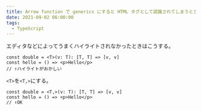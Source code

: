 ```yaml
---
title: Arrow function で generics にすると HTML タグとして認識されてしまうときの tips
date: 2021-09-02 06:00:00
tags:
  - TypeScript
---
```


エディタなどによってうまくハイライトされなかったときはこうする。

```tsx
const double = <T>(v: T): [T, T] => [v, v]
const hello = () => <p>Hello</p>
// ↑ハイライトがおかしい
```

`<T>`を`<T,>`にする。

<!-- prettier-ignore -->
```tsx
const double = <T,>(v: T): [T, T] => [v, v]
const hello = () => <p>Hello</p>
// ↑OK
```
